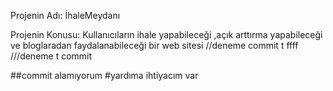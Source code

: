 Projenin Adı: İhaleMeydanı

Projenin Konusu: Kullanıcıların ihale yapabileceği ,açık arttırma yapabileceği ve bloglaradan faydalanabileceği bir web sitesi
//deneme commit
t
ffff
///deneme t commit

##commit alamıyorum
#yardıma ihtiyacım var
